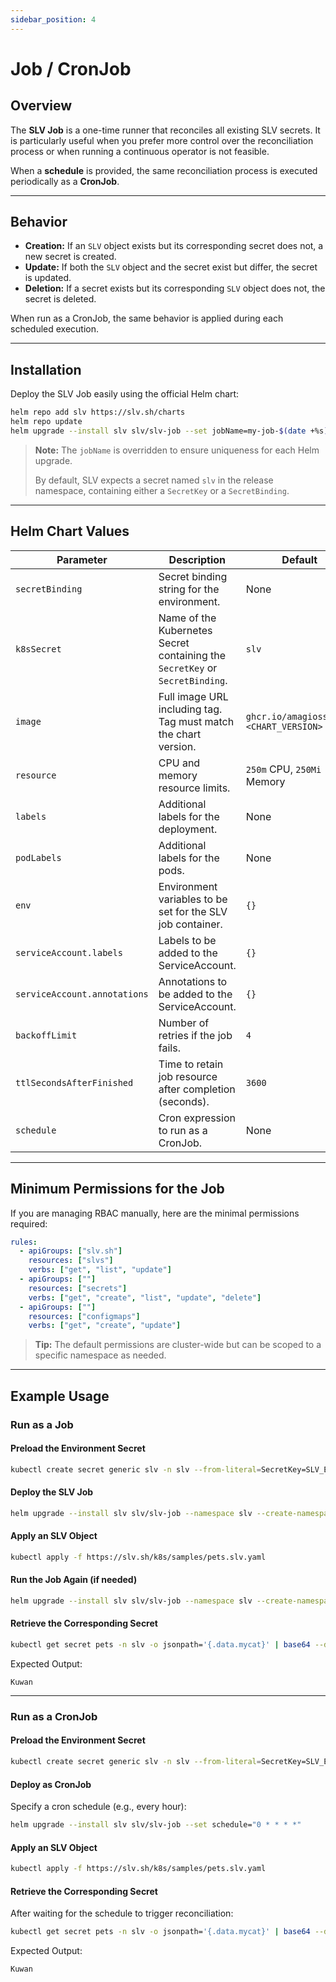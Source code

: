 ```yaml
---
sidebar_position: 4
---
```


# Job / CronJob

## Overview

The **SLV Job** is a one-time runner that reconciles all existing SLV secrets. It is particularly useful when you prefer more control over the reconciliation process or when running a continuous operator is not feasible.

When a **schedule** is provided, the same reconciliation process is executed periodically as a **CronJob**.

---

## Behavior

- **Creation:** If an `SLV` object exists but its corresponding secret does not, a new secret is created.
- **Update:** If both the `SLV` object and the secret exist but differ, the secret is updated.
- **Deletion:** If a secret exists but its corresponding `SLV` object does not, the secret is deleted.

When run as a CronJob, the same behavior is applied during each scheduled execution.

---

## Installation

Deploy the SLV Job easily using the official Helm chart:

```bash
helm repo add slv https://slv.sh/charts
helm repo update
helm upgrade --install slv slv/slv-job --set jobName=my-job-$(date +%s)
```

> **Note:** The `jobName` is overridden to ensure uniqueness for each Helm upgrade.
> 
> By default, SLV expects a secret named `slv` in the release namespace, containing either a `SecretKey` or a `SecretBinding`.

---

## Helm Chart Values

| Parameter | Description | Default |
| --- | --- | --- |
| `secretBinding` | Secret binding string for the environment. | None |
| `k8sSecret` | Name of the Kubernetes Secret containing the `SecretKey` or `SecretBinding`. | `slv` |
| `image` | Full image URL including tag. Tag must match the chart version. | `ghcr.io/amagioss/slv:<CHART_VERSION>` |
| `resource` | CPU and memory resource limits. | `250m` CPU, `250Mi` Memory |
| `labels` | Additional labels for the deployment. | None |
| `podLabels` | Additional labels for the pods. | None |
| `env` | Environment variables to be set for the SLV job container. | `{}` |
| `serviceAccount.labels` | Labels to be added to the ServiceAccount. | `{}` |
| `serviceAccount.annotations` | Annotations to be added to the ServiceAccount. | `{}` |
| `backoffLimit` | Number of retries if the job fails. | `4` |
| `ttlSecondsAfterFinished` | Time to retain job resource after completion (seconds). | `3600` |
| `schedule` | Cron expression to run as a CronJob. | None |

---

## Minimum Permissions for the Job

If you are managing RBAC manually, here are the minimal permissions required:

```yaml
rules:
  - apiGroups: ["slv.sh"]
    resources: ["slvs"]
    verbs: ["get", "list", "update"]
  - apiGroups: [""]
    resources: ["secrets"]
    verbs: ["get", "create", "list", "update", "delete"]
  - apiGroups: [""]
    resources: ["configmaps"]
    verbs: ["get", "create", "update"]
```

> **Tip:** The default permissions are cluster-wide but can be scoped to a specific namespace as needed.

---

## Example Usage

### Run as a Job

#### Preload the Environment Secret

```bash
kubectl create secret generic slv -n slv --from-literal=SecretKey=SLV_ESK_AEAEKAAATI5CXB7QMFSUGY4RUT6UTUSK7SGMIECTJKRTQBFY6BN5ZV5M5XGF6DWLV2RVCJJSMXH43DJ6A5TK7Y6L6PYEMCDGQRBX46GUQPUIYUQ
```

#### Deploy the SLV Job

```bash
helm upgrade --install slv slv/slv-job --namespace slv --create-namespace --set jobName=my-job-$(date +%s)
```

#### Apply an SLV Object

```bash
kubectl apply -f https://slv.sh/k8s/samples/pets.slv.yaml
```

#### Run the Job Again (if needed)

```bash
helm upgrade --install slv slv/slv-job --namespace slv --create-namespace --set jobName=my-job-$(date +%s)
```

#### Retrieve the Corresponding Secret

```bash
kubectl get secret pets -n slv -o jsonpath='{.data.mycat}' | base64 --decode
```
Expected Output:
```
Kuwan
```

---

### Run as a CronJob

#### Preload the Environment Secret

```bash
kubectl create secret generic slv -n slv --from-literal=SecretKey=SLV_ESK_AEAEKAAATI5CXB7QMFSUGY4RUT6UTUSK7SGMIECTJKRTQBFY6BN5ZV5M5XGF6DWLV2RVCJJSMXH43DJ6A5TK7Y6L6PYEMCDGQRBX46GUQPUIYUQ
```

#### Deploy as CronJob

Specify a cron schedule (e.g., every hour):

```bash
helm upgrade --install slv slv/slv-job --set schedule="0 * * * *"
```

#### Apply an SLV Object

```bash
kubectl apply -f https://slv.sh/k8s/samples/pets.slv.yaml
```

#### Retrieve the Corresponding Secret

After waiting for the schedule to trigger reconciliation:

```bash
kubectl get secret pets -n slv -o jsonpath='{.data.mycat}' | base64 --decode
```
Expected Output:
```
Kuwan
```





